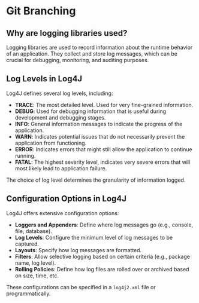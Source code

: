 # Git Branching


## Why are logging libraries used?

Logging libraries are used to record information about the runtime behavior of an application. 
They collect and store log messages, which can be crucial for debugging, monitoring, and auditing purposes.

## Log Levels in Log4J

Log4J defines several log levels, including:

- **TRACE**: The most detailed level. Used for very fine-grained information.
- **DEBUG**: Used for debugging information that is useful during development and debugging stages.
- **INFO**: General information messages to indicate the progress of the application.
- **WARN**: Indicates potential issues that do not necessarily prevent the application from functioning.
- **ERROR**: Indicates errors that might still allow the application to continue running.
- **FATAL**: The highest severity level, indicates very severe errors that will most likely lead to application failure.

The choice of log level determines the granularity of information logged.

## Configuration Options in Log4J

Log4J offers extensive configuration options:

- **Loggers and Appenders**: Define where log messages go (e.g., console, file, database).
- **Log Levels**: Configure the minimum level of log messages to be captured.
- **Layouts**: Specify how log messages are formatted.
- **Filters**: Allow selective logging based on certain criteria (e.g., package name, log level).
- **Rolling Policies**: Define how log files are rolled over or archived based on size, time, etc.

These configurations can be specified in a `log4j2.xml` file or programmatically.